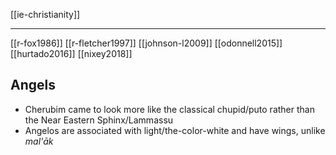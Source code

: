 [[ie-christianity]]

---

[[r-fox1986]]
[[r-fletcher1997]]
[[johnson-l2009]]
[[odonnell2015]]
[[hurtado2016]]
[[nixey2018]]


## Angels
- Cherubim came to look more like the classical chupid/puto rather than the Near Eastern Sphinx/Lammassu
- Angelos are associated with light/the-color-white and have wings, unlike *mal'āk*